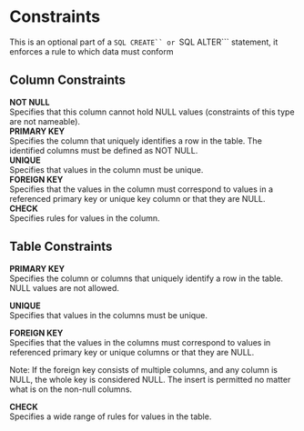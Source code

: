 # Constraints  
This is an optional part of a ```SQL CREATE`` or ```SQL ALTER``` statement, it enforces a rule to which data must conform  
## Column Constraints  
**NOT NULL**   
Specifies that this column cannot hold NULL values (constraints of this type are not nameable).  
**PRIMARY KEY**  
Specifies the column that uniquely identifies a row in the table. The identified columns must be defined as NOT NULL.  
**UNIQUE**  
Specifies that values in the column must be unique.  
**FOREIGN KEY**  
Specifies that the values in the column must correspond to values in a referenced primary key or unique key column or that they are NULL.  
**CHECK**  
Specifies rules for values in the column.


## Table Constraints  
**PRIMARY KEY**  
Specifies the column or columns that uniquely identify a row in the table. NULL values are not allowed.  

**UNIQUE**  
Specifies that values in the columns must be unique.

**FOREIGN KEY**  
Specifies that the values in the columns must correspond to values in referenced primary key or unique columns or that they are NULL.  

Note: If the foreign key consists of multiple columns, and any column is NULL, the whole key is considered NULL. The insert is permitted no matter what is on the non-null columns.  

**CHECK**  
Specifies a wide range of rules for values in the table.  

